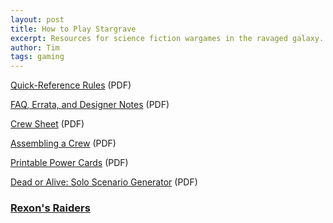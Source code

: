 ```yaml
---
layout: post
title: How to Play Stargrave
excerpt: Resources for science fiction wargames in the ravaged galaxy.
author: Tim
tags: gaming
---
```


[Quick-Reference Rules](/papers/stargrave/stargrave-quick-reference.pdf) (PDF)

[FAQ, Errata, and Designer Notes](/papers/stargrave/stargrave-errata.pdf) (PDF)

[Crew Sheet](/papers/stargrave/stargrave-crew-sheet.pdf) (PDF)

[Assembling a Crew](/papers/stargrave/stargrave_crew_creation.pdf) (PDF)

[Printable Power Cards](/papers/stargrave/StarGrave_Power_Cards_A4.pdf) (PDF)

[Dead or Alive: Solo Scenario Generator](/papers/stargrave/star_doa_digital.pdf) (PDF)

### [Rexon's Raiders](/_ref/stargrave/rexons-raiders.html)
